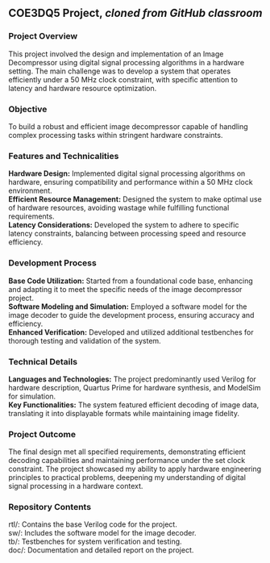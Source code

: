 ## COE3DQ5 Project, *cloned from GitHub classroom*

### Project Overview
This project involved the design and implementation of an Image Decompressor using digital signal processing algorithms in a hardware setting. The main challenge was to develop a system that operates efficiently under a 50 MHz clock constraint, with specific attention to latency and hardware resource optimization.

### Objective
To build a robust and efficient image decompressor capable of handling complex processing tasks within stringent hardware constraints.

### Features and Technicalities
**Hardware Design:** Implemented digital signal processing algorithms on hardware, ensuring compatibility and performance within a 50 MHz clock environment.\
**Efficient Resource Management:** Designed the system to make optimal use of hardware resources, avoiding wastage while fulfilling functional requirements.\
**Latency Considerations:** Developed the system to adhere to specific latency constraints, balancing between processing speed and resource efficiency.

### Development Process
**Base Code Utilization:** Started from a foundational code base, enhancing and adapting it to meet the specific needs of the image decompressor project.\
**Software Modeling and Simulation:** Employed a software model for the image decoder to guide the development process, ensuring accuracy and efficiency.\
**Enhanced Verification:** Developed and utilized additional testbenches for thorough testing and validation of the system.

### Technical Details
**Languages and Technologies:** The project predominantly used Verilog for hardware description, Quartus Prime for hardware synthesis, and ModelSim for simulation.\
**Key Functionalities:** The system featured efficient decoding of image data, translating it into displayable formats while maintaining image fidelity.

### Project Outcome
The final design met all specified requirements, demonstrating efficient decoding capabilities and maintaining performance under the set clock constraint. The project showcased my ability to apply hardware engineering principles to practical problems, deepening my understanding of digital signal processing in a hardware context.

### Repository Contents
rtl/: Contains the base Verilog code for the project.\
sw/: Includes the software model for the image decoder.\
tb/: Testbenches for system verification and testing.\
doc/: Documentation and detailed report on the project.
